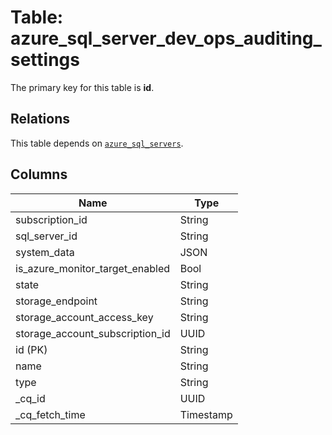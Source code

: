 # Table: azure_sql_server_dev_ops_auditing_settings


The primary key for this table is **id**.

## Relations
This table depends on [`azure_sql_servers`](azure_sql_servers.md).

## Columns
| Name          | Type          |
| ------------- | ------------- |
|subscription_id|String|
|sql_server_id|String|
|system_data|JSON|
|is_azure_monitor_target_enabled|Bool|
|state|String|
|storage_endpoint|String|
|storage_account_access_key|String|
|storage_account_subscription_id|UUID|
|id (PK)|String|
|name|String|
|type|String|
|_cq_id|UUID|
|_cq_fetch_time|Timestamp|